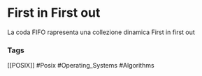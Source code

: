 # First in First out
La coda FIFO rapresenta una collezione dinamica 
First in first out 


### Tags 
[[POSIX]]
#Posix 
#Operating_Systems 
#Algorithms 
